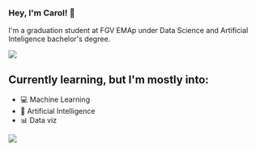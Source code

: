 ### Hey, I'm Carol! 👋

I'm a graduation student at FGV EMAp under Data Science and Artificial Inteligence bachelor's degree. 

![](http://github-profile-summary-cards.vercel.app/api/cards/profile-details?username=anacarolerthal&theme=algolia)


## Currently learning, but I'm mostly into:

- 💻 Machine Learning 
- 🤖 Artificial Intelligence 
- 📊 Data viz


<div>
  <a href = "https://www.linkedin.com/in/ana-carolina-erthal/" target="_blank"><img src="https://img.shields.io/badge/LinkedIn-0077B5?style=for-the-badge&logo=linkedin&logoColor=white"></a>
</div>
